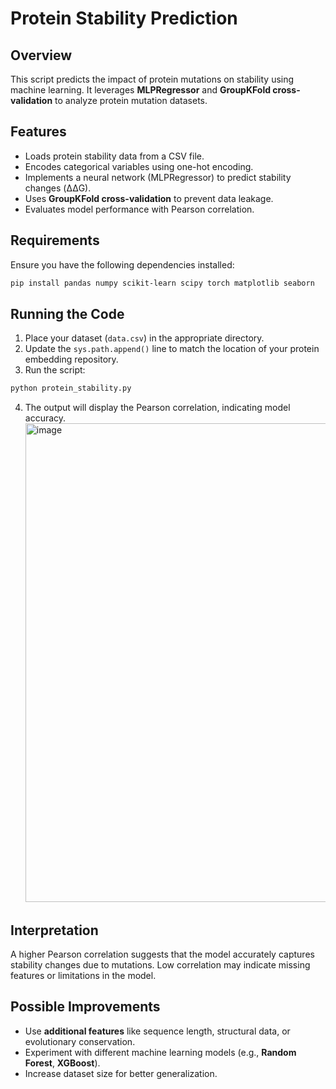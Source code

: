 # Protein Stability Prediction

## Overview
This script predicts the impact of protein mutations on stability using machine learning. It leverages **MLPRegressor** and **GroupKFold cross-validation** to analyze protein mutation datasets.

## Features
- Loads protein stability data from a CSV file.
- Encodes categorical variables using one-hot encoding.
- Implements a neural network (MLPRegressor) to predict stability changes (ΔΔG).
- Uses **GroupKFold cross-validation** to prevent data leakage.
- Evaluates model performance with Pearson correlation.

## Requirements
Ensure you have the following dependencies installed:
```bash
pip install pandas numpy scikit-learn scipy torch matplotlib seaborn
```

## Running the Code
1. Place your dataset (`data.csv`) in the appropriate directory.
2. Update the `sys.path.append()` line to match the location of your protein embedding repository.
3. Run the script:
```bash
python protein_stability.py
```
4. The output will display the Pearson correlation, indicating model accuracy.
   <img width="766" alt="image" src="https://github.com/user-attachments/assets/66ed6f67-ef95-4061-b106-dc1ebcdef624" />


## Interpretation
A higher Pearson correlation suggests that the model accurately captures stability changes due to mutations. Low correlation may indicate missing features or limitations in the model.

## Possible Improvements
- Use **additional features** like sequence length, structural data, or evolutionary conservation.
- Experiment with different machine learning models (e.g., **Random Forest**, **XGBoost**).
- Increase dataset size for better generalization.

